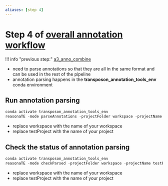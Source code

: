 ```yaml
---
aliases: [step 4]
---
```

# Step 4 of [overall annotation workflow](a0_overall_anno_workflow.md)
!!! info "previous step:"
    [a3_anno_combine](a3_anno_combine.md)

- need to parse annotations so that they are all in the same format and can be used in the rest of the pipeline
- annotation parsing happens in the **transposon_annotation_tools_env** conda environment

## Run annotation parsing
```python
conda activate transposon_annotation_tools_env
reasonaTE -mode parseAnnotations -projectFolder workspace -projectName testProject
```
- replace workspace with the name of your workspace
- replace testProject with the name of your project

## Check the status of annotation parsing
```python
conda activate transposon_annotation_tools_env
reasonaTE -mode checkParsed -projectFolder workspace -projectName testProject
```
- replace workspace with the name of your workspace
- replace testProject with the name of your project
